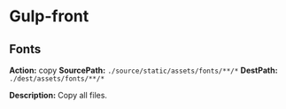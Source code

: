# Gulp-front 
## Fonts

**Action:** copy
**SourcePath:** `./source/static/assets/fonts/**/*`
**DestPath:** `./dest/assets/fonts/**/*`

**Description:** Copy all files.
